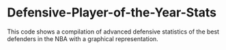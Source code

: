 # Defensive-Player-of-the-Year-Stats
This code shows a compilation of advanced defensive statistics of the best defenders in the NBA with a graphical representation.
